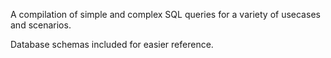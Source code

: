 A compilation of simple and complex SQL queries for a variety of usecases and scenarios.

Database schemas included for easier reference.
